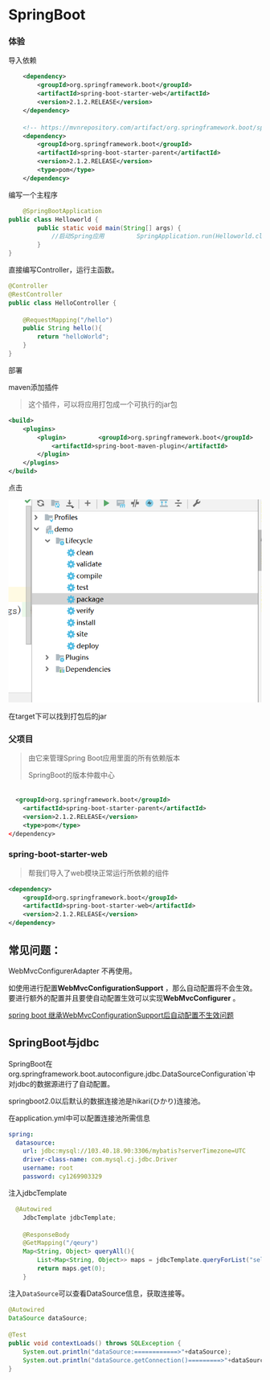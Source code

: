 # SpringBoot



### 体验

导入依赖

```xml
    <dependency>
        <groupId>org.springframework.boot</groupId>
        <artifactId>spring-boot-starter-web</artifactId>
        <version>2.1.2.RELEASE</version>
    </dependency>

    <!-- https://mvnrepository.com/artifact/org.springframework.boot/spring-boot-starter-parent -->
    <dependency>
        <groupId>org.springframework.boot</groupId>
        <artifactId>spring-boot-starter-parent</artifactId>
        <version>2.1.2.RELEASE</version>
        <type>pom</type>
    </dependency>

```

编写一个主程序

```java
    @SpringBootApplication
public class Helloworld {
        public static void main(String[] args) {
            //启动Spring应用         SpringApplication.run(Helloworld.class);
        }
}

```

直接编写Controller，运行主函数。

```java
@Controller
@RestController
public class HelloController {

    @RequestMapping("/hello")
    public String hello(){
        return "helloWorld";
    }
}
```

部署

maven添加插件

> 这个插件，可以将应用打包成一个可执行的jar包

```xml
<build>
    <plugins>
        <plugin>         <groupId>org.springframework.boot</groupId>
            <artifactId>spring-boot-maven-plugin</artifactId>
        </plugin>
    </plugins>
</build>
```

点击

![1550153428801](./images/1550153428801.png)

在target下可以找到打包后的jar

### 父项目

> 由它来管理Spring Boot应用里面的所有依赖版本
>
> SpringBoot的版本仲裁中心

```xml

  <groupId>org.springframework.boot</groupId>
    <artifactId>spring-boot-starter-parent</artifactId>
    <version>2.1.2.RELEASE</version>
    <type>pom</type>
</dependency>

```

### spring-boot-starter-web

> 帮我们导入了web模块正常运行所依赖的组件

```xml
<dependency>
    <groupId>org.springframework.boot</groupId>
    <artifactId>spring-boot-starter-web</artifactId>
    <version>2.1.2.RELEASE</version>
</dependency>
```



## 常见问题：

WebMvcConfigurerAdapter  不再使用。

如使用进行配置**WebMvcConfigurationSupport** ，那么自动配置将不会生效。要进行额外的配置并且要使自动配置生效可以实现**WebMvcConfigurer** 。

[spring boot 继承WebMvcConfigurationSupport后自动配置不生效问题](https://www.cnblogs.com/deng720/p/8989388.html)

## SpringBoot与jdbc

SpringBoot在org.springframework.boot.autoconfigure.jdbc.DataSourceConfiguration`中对jdbc的数据源进行了自动配置。

springboot2.0以后默认的数据连接池是hikari(ひかり)连接池。

在application.yml中可以配置连接池所需信息

```yml
spring:
  datasource:
    url: jdbc:mysql://103.40.18.90:3306/mybatis?serverTimezone=UTC
    driver-class-name: com.mysql.cj.jdbc.Driver
    username: root
    password: cy1269903329
```

注入jdbcTemplate

```java
  @Autowired
    JdbcTemplate jdbcTemplate;

    @ResponseBody
    @GetMapping("/qeury")
    Map<String, Object> queryAll(){
        List<Map<String, Object>> maps = jdbcTemplate.queryForList("select * from tbl_employee");
        return maps.get(0);
    }
```

注入`DataSource`可以查看DataSource信息，获取连接等。

```java
@Autowired
DataSource dataSource;

@Test
public void contextLoads() throws SQLException {
    System.out.println("dataSource:============>"+dataSource);
    System.out.println("dataSource.getConnection()=========>"+dataSource.getConnection());
}
```